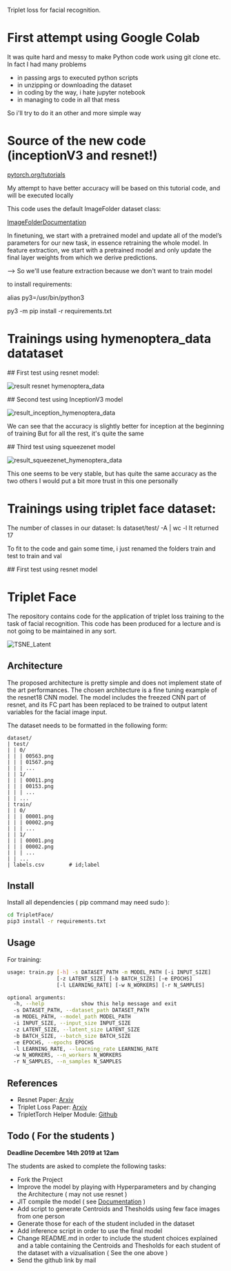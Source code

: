 Triplet loss for facial recognition.

# First attempt using Google Colab
It was quite hard and messy to make Python code work using git clone etc.
In fact I had many problems 
* in passing args to executed python scripts
* in unzipping or downloading the dataset
* in coding by the way, i hate jupyter notebook
* in managing to code in all that mess

So i'll try to do it an other and more simple way

# Source of the new code (inceptionV3 and resnet!)
[pytorch.org/tutorials](https://pytorch.org/tutorials/beginner/finetuning_torchvision_models_tutorial.html)

My attempt to have better accuracy will be based on this tutorial code, and will be executed locally

This code uses the default ImageFolder dataset class:

[ImageFolderDocumentation](https://pytorch.org/docs/stable/torchvision/datasets.html#torchvision.datasets.ImageFolder)

In finetuning, we start with a pretrained model and update all of the model’s parameters for our new task, in essence retraining the whole model. In feature extraction, we start with a pretrained model and only update the final layer weights from which we derive predictions.

--> So we'll use feature extraction because we don't want to train model

to install requirements:

alias py3=/usr/bin/python3

py3 -m pip install -r requirements.txt

# Trainings using hymenoptera_data datataset

## First test using resnet model:

![result resnet hymenoptera_data](result_resnet_hymenoptera_data.png)

## Second test using InceptionV3 model

![result_inception_hymenoptera_data](result_inception_hymenoptera_data.png)

We can see that the accuracy is slightly better for inception at the beginning of training
But for all the rest, it's quite the same

## Third test using squeezenet model

![result_squeezenet_hymenoptera_data](result_squeezenet_hymenoptera_data.png)

This one seems to be very stable, but has quite the same accuracy as the two others
I would put a bit more trust in this one personally



# Trainings using triplet face dataset:
The number of classes in our dataset:  ls dataset/test/ -A | wc -l
It returned 17

To fit to the code and gain some time, i just renamed the folders train and test to train and val

## First test using resnet model




# Triplet Face

The repository contains code for the application of triplet loss training to the
task of facial recognition. This code has been produced for a lecture and is not
going to be maintained in any sort.

![TSNE_Latent](TSNE_Latent.png)

## Architecture

The proposed architecture is pretty simple and does not implement state of the
art performances. The chosen architecture is a fine tuning example of the
resnet18 CNN model. The model includes the freezed CNN part of resnet, and its
FC part has been replaced to be trained to output latent variables for the
facial image input.

The dataset needs to be formatted in the following form:
```
dataset/
| test/
| | 0/
| | | 00563.png
| | | 01567.png
| | | ...
| | 1/
| | | 00011.png
| | | 00153.png
| | | ...
| | ...
| train/
| | 0/
| | | 00001.png
| | | 00002.png
| | | ...
| | 1/
| | | 00001.png
| | | 00002.png
| | | ...
| | ...
| labels.csv        # id;label
```

## Install

Install all dependencies ( pip command may need sudo ):
```bash
cd TripletFace/
pip3 install -r requirements.txt
```

## Usage

For training:
```bash
usage: train.py [-h] -s DATASET_PATH -m MODEL_PATH [-i INPUT_SIZE]
                [-z LATENT_SIZE] [-b BATCH_SIZE] [-e EPOCHS]
                [-l LEARNING_RATE] [-w N_WORKERS] [-r N_SAMPLES]

optional arguments:
  -h, --help            show this help message and exit
  -s DATASET_PATH, --dataset_path DATASET_PATH
  -m MODEL_PATH, --model_path MODEL_PATH
  -i INPUT_SIZE, --input_size INPUT_SIZE
  -z LATENT_SIZE, --latent_size LATENT_SIZE
  -b BATCH_SIZE, --batch_size BATCH_SIZE
  -e EPOCHS, --epochs EPOCHS
  -l LEARNING_RATE, --learning_rate LEARNING_RATE
  -w N_WORKERS, --n_workers N_WORKERS
  -r N_SAMPLES, --n_samples N_SAMPLES
```

## References

* Resnet Paper: [Arxiv](https://arxiv.org/pdf/1512.03385.pdf)
* Triplet Loss Paper: [Arxiv](https://arxiv.org/pdf/1503.03832.pdf)
* TripletTorch Helper Module: [Github](https://github.com/TowardHumanizedInteraction/TripletTorch)

## Todo ( For the students )

**Deadline Decembre 14th 2019 at 12am**

The students are asked to complete the following tasks:
* Fork the Project
* Improve the model by playing with Hyperparameters and by changing the Architecture ( may not use resnet )
* JIT compile the model ( see [Documentation](https://pytorch.org/docs/stable/jit.html#torch.jit.trace) )
* Add script to generate Centroids and Thesholds using few face images from one person
* Generate those for each of the student included in the dataset
* Add inference script in order to use the final model
* Change README.md in order to include the student choices explained and a table containing the Centroids and Thesholds for each student of the dataset with a vizualisation ( See the one above )
* Send the github link by mail
